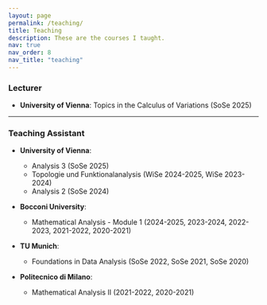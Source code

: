 ```yaml
---
layout: page
permalink: /teaching/
title: Teaching
description: These are the courses I taught.
nav: true
nav_order: 8
nav_title: "teaching"
---
```

### Lecturer
- **University of Vienna**: Topics in the Calculus of Variations (SoSe 2025)

---

### Teaching Assistant

- **University of Vienna**: 
  - Analysis 3 (SoSe 2025)
  - Topologie und Funktionalanalysis (WiSe 2024-2025, WiSe 2023-2024)
  - Analysis 2 (SoSe 2024)

- **Bocconi University**: 
  - Mathematical Analysis - Module 1 (2024-2025, 2023-2024, 2022-2023, 2021-2022, 2020-2021)

- **TU Munich**: 
  - Foundations in Data Analysis (SoSe 2022, SoSe 2021, SoSe 2020)

- **Politecnico di Milano**: 
  - Mathematical Analysis II (2021-2022, 2020-2021)
